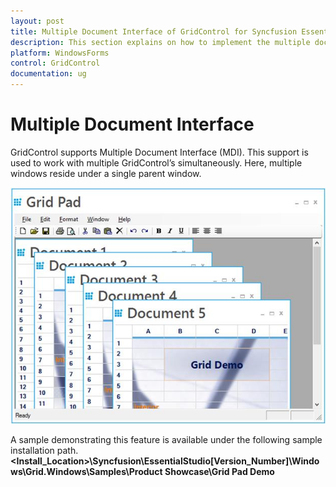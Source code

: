 ```yaml
---
layout: post
title: Multiple Document Interface of GridControl for Syncfusion Essential WindowsForms
description: This section explains on how to implement the multiple document interface (MDI) in GridControl
platform: WindowsForms
control: GridControl
documentation: ug
---
```

# Multiple Document Interface 
GridControl supports Multiple Document Interface (MDI). This support is used to work with multiple GridControl’s simultaneously. Here, multiple windows reside under a single parent window.

![](Multiple-Document-Interface_images/Multiple-Document-Interface_img1.jpeg)

A sample demonstrating this feature is available under the following sample installation path.
**&lt;Install_Location&gt;\Syncfusion\EssentialStudio\[Version_Number]\Windows\Grid.Windows\Samples\Product Showcase\Grid Pad Demo**
